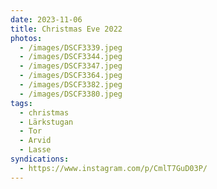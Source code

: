 ```yaml
---
date: 2023-11-06
title: Christmas Eve 2022
photos:
  - /images/DSCF3339.jpeg
  - /images/DSCF3344.jpeg
  - /images/DSCF3347.jpeg
  - /images/DSCF3364.jpeg
  - /images/DSCF3382.jpeg
  - /images/DSCF3380.jpeg
tags:
  - christmas
  - Lärkstugan
  - Tor
  - Arvid
  - Lasse
syndications:
  - https://www.instagram.com/p/CmlT7GuD03P/
---
```

